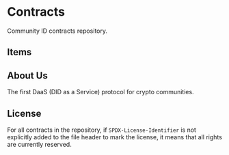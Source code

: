 # Contracts

Community ID contracts repository.

## Items

## About Us
The first DaaS (DID as a Service) protocol for crypto communities.

## License
For all contracts in the repository, if `SPDX-License-Identifier` is not explicitly added to the file header to mark the license, it means that all rights are currently reserved.